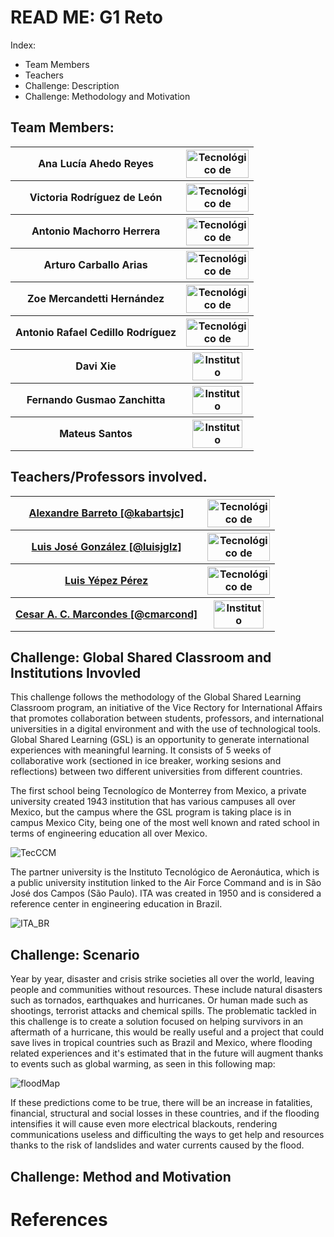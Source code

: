 # READ ME: G1 Reto

Index:
- Team Members
- Teachers
- Challenge: Description 
- Challenge: Methodology and Motivation

## Team Members: 


<table>
  <tr>
    <th> Ana Lucía Ahedo Reyes </th>
  <th> <img src="https://www.enroll-u.com/_i/1/7/7/4ecd9be0-eec4-11e9-9992-0231b47980f0.jpeg" alt="Tecnológico de Monterrey" width="100px" height="45px"> </th>
  </tr>
  
  <tr>
    <th> Victoria Rodríguez de León </th>
  <th> <img src="https://www.enroll-u.com/_i/1/7/7/4ecd9be0-eec4-11e9-9992-0231b47980f0.jpeg" alt="Tecnológico de Monterrey" width="100px" height="45px"> </th>
  </tr>
  
  <tr>
    <th> Antonio Machorro Herrera </th>
  <th> <img src="https://www.enroll-u.com/_i/1/7/7/4ecd9be0-eec4-11e9-9992-0231b47980f0.jpeg" alt="Tecnológico de Monterrey" width="100px" height="45px"> </th>
  </tr>

   <tr>
    <th> Arturo Carballo Arias </th>
  <th> <img src="https://www.enroll-u.com/_i/1/7/7/4ecd9be0-eec4-11e9-9992-0231b47980f0.jpeg" alt="Tecnológico de Monterrey" width="100px" height="45px"> </th>
  </tr>
  
  <tr>
  <th> Zoe Mercandetti Hernández </th>
  <th> <img src="https://www.enroll-u.com/_i/1/7/7/4ecd9be0-eec4-11e9-9992-0231b47980f0.jpeg" alt="Tecnológico de Monterrey" width="100px" height="45px"> </th>
  </tr>
  
  
  <tr>
  <th> Antonio Rafael Cedillo Rodríguez </th>
  <th> <img src="https://www.enroll-u.com/_i/1/7/7/4ecd9be0-eec4-11e9-9992-0231b47980f0.jpeg" alt="Tecnológico de Monterrey" width="100px" height="45px"> </th>
  </tr>
  
  <tr>
  <th> Davi Xie </th>
  <th> <img src="https://upload.wikimedia.org/wikipedia/en/9/97/Instituto_Tecnol%C3%B3gico_de_Aeron%C3%A1utica_%28logo%29.png" alt="Instituto Tecnológico de Aeronáutica" width="80px" height="45px"> </th>
</tr>

<tr>
  <th> Fernando Gusmao Zanchitta </th>
  <th> <img src="https://upload.wikimedia.org/wikipedia/en/9/97/Instituto_Tecnol%C3%B3gico_de_Aeron%C3%A1utica_%28logo%29.png" alt="Instituto Tecnológico de Aeronáutica" width="80px" height="45px"> </th>
</tr>

  
 <tr>
  <th> Mateus Santos  </th>
  <th> <img src="https://upload.wikimedia.org/wikipedia/en/9/97/Instituto_Tecnol%C3%B3gico_de_Aeron%C3%A1utica_%28logo%29.png" alt="Instituto Tecnológico de Aeronáutica" width="80px" height="45px"> </th>
</tr>

  </table>



## Teachers/Professors involved.

<table>
<tr>
  <th> <a href="https://github.com/kabartsjc" rel="noopener">Alexandre Barreto [@kabartsjc]</a> </th>
  <th> <img src="https://www.enroll-u.com/_i/1/7/7/4ecd9be0-eec4-11e9-9992-0231b47980f0.jpeg" alt="Tecnológico de Monterrey" width="100px" height="45px"> </th>
</tr>

<tr>
  <th> <a href="https://github.com/luisjglz" rel="noopener">Luis José González [@luisjglz]</a> </th>
  <th> <img src="https://www.enroll-u.com/_i/1/7/7/4ecd9be0-eec4-11e9-9992-0231b47980f0.jpeg" alt="Tecnológico de Monterrey" width="100px" height="45px"> </th>
</tr>

<tr>
  <th> <a href="https://www.researchgate.net/profile/Luis-Yepez-Perez" rel="noopener">Luis Yépez Pérez</a> </th>
  <th> <img src="https://www.enroll-u.com/_i/1/7/7/4ecd9be0-eec4-11e9-9992-0231b47980f0.jpeg" alt="Tecnológico de Monterrey" width="100px" height="45px"> </th>
</tr>

<tr>
  <th> <a href="https://github.com/cmarcond" rel="noopener">Cesar A. C. Marcondes [@cmarcond]</a> </th>
  <th> <img src="https://upload.wikimedia.org/wikipedia/en/9/97/Instituto_Tecnol%C3%B3gico_de_Aeron%C3%A1utica_%28logo%29.png" alt="Instituto Tecnológico de Aeronáutica" width="80px" height="45px"> </th>
</tr>
</table>



## Challenge: Global Shared Classroom and Institutions Invovled

This challenge follows the methodology of the Global Shared Learning Classroom program, an initiative of the Vice Rectory for International Affairs that promotes collaboration between students, professors, and international universities in a digital environment and with the use of technological tools. Global Shared Learning (GSL) is an opportunity to generate international experiences with meaningful learning. It consists of 5 weeks of collaborative work (sectioned in ice breaker, working sesions and reflections) between two different universities from different countries.

The first school being Tecnologíco de Monterrey from Mexico, a private university created 1943 institution that has various campuses all over Mexico, but the campus where the GSL program is taking place is in campus Mexico City, being one of the most well known and rated school in terms of engineering education all over Mexico.


<a name = "#CampusCCM"><img src = "https://tec.mx/sites/default/files/styles/16_9_campus/public/repositorio/Campus/Ciudad%20de%20Mexico/profe-universidad-en-ciudad-de-mexico-1_0.jpg?itok=0xq0s4e4" alt = "TecCCM"></a>

The partner university is the Instituto Tecnológico de Aeronáutica, which is a public university institution linked to the Air Force Command and is in São José dos Campos (São Paulo). ITA was created in 1950 and is considered a reference center in engineering education in Brazil. 


<a name = "#ITA"><img src = "https://caubr.gov.br/expouia2021rio/wp-content/uploads/2021/07/04_10222HR170928-031D-scaled.jpg" alt = "ITA_BR"></a>



## Challenge: Scenario

Year by year, disaster and crisis strike societies all over the world, leaving people and communities without resources. These include natural disasters such as tornados, earthquakes and hurricanes. Or human made such as shootings, terrorist attacks and chemical spills. The problematic tackled in this challenge is to create a solution focused on helping survivors in an aftermath of a hurricane, this would be really useful and a project that could save lives in tropical countries such as Brazil and Mexico, where flooding related experiences and it's estimated that in the future will augment thanks to events such as global warming, as seen in this following map:

<a name="#floodPrediction"><img src ="https://www.the-digital-insurer.com/wp-content/uploads/2021/08/WTW-1.jpeg" alt = "floodMap"> </a>

If these predictions come to be true, there will be an increase in fatalities, financial, structural and social losses in these countries, and if the flooding intensifies it will cause even more electrical blackouts, rendering communications useless and difficulting the ways to get help and resources thanks to the risk of landslides and water currents caused by the flood.



## Challenge: Method and Motivation


# References 
